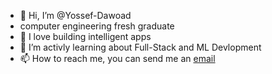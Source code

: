 - 👋 Hi, I’m @Yossef-Dawoad 
-  computer engineering fresh graduate  
- 💞️ I love building intelligent apps
- 🌱 I’m activly learning about Full-Stack and ML Devlopment 
- 📫 How to reach me, you can send me an  [email](yossefdawoad15@gmail.com)

<!---
Yossef-Dawoad/Yossef-Dawoad is a ✨ special ✨ repository because its `README.md` (this file) appears on your GitHub profile.
You can click the Preview link to take a look at your changes.
--->
